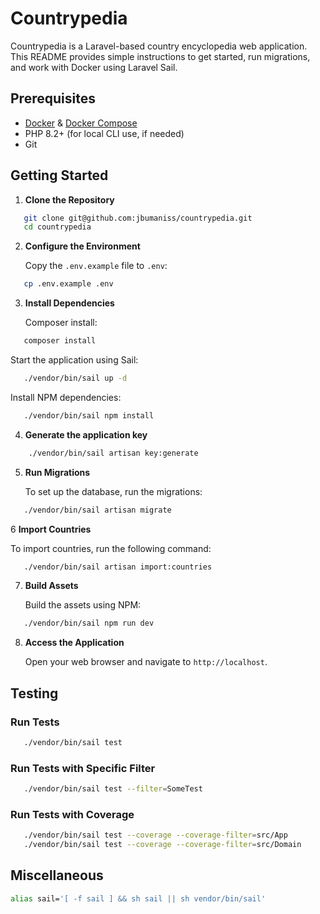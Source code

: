 # Countrypedia

Countrypedia is a Laravel-based country encyclopedia web application. This README provides simple instructions to get started, run migrations, and work with Docker using Laravel Sail.

## Prerequisites

- [Docker](https://www.docker.com/) & [Docker Compose](https://docs.docker.com/compose/)
- PHP 8.2+ (for local CLI use, if needed)
- Git

## Getting Started

1. **Clone the Repository**

```bash
   git clone git@github.com:jbumaniss/countrypedia.git
   cd countrypedia
```

2. **Configure the Environment**

   Copy the `.env.example` file to `.env`:

```bash
   cp .env.example .env
```

3. **Install Dependencies**

   Composer install:

```bash
   composer install
```

   Start the application using Sail:

```bash
   ./vendor/bin/sail up -d
```

   Install NPM dependencies:
```bash
   ./vendor/bin/sail npm install
```

4. **Generate the application key**

```bash
    ./vendor/bin/sail artisan key:generate
```

5. **Run Migrations**

   To set up the database, run the migrations:

```bash
   ./vendor/bin/sail artisan migrate
```

6  **Import Countries**

   To import countries, run the following command:

```bash
   ./vendor/bin/sail artisan import:countries
```

7. **Build Assets**

   Build the assets using NPM:

```bash
   ./vendor/bin/sail npm run dev
```

8. **Access the Application**

   Open your web browser and navigate to `http://localhost`.


## Testing

### Run Tests

```bash
   ./vendor/bin/sail test
```

### Run Tests with Specific Filter

```bash
   ./vendor/bin/sail test --filter=SomeTest
```

### Run Tests with Coverage

```bash
   ./vendor/bin/sail test --coverage --coverage-filter=src/App
   ./vendor/bin/sail test --coverage --coverage-filter=src/Domain
```

## Miscellaneous

```bash
alias sail='[ -f sail ] && sh sail || sh vendor/bin/sail'
```